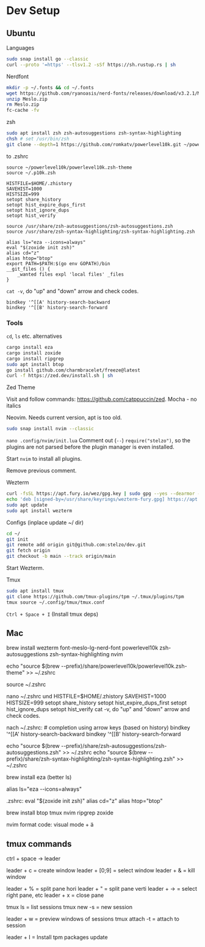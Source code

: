 # Dev Setup

## Ubuntu

Languages
```sh
sudo snap install go --classic
curl --proto '=https' --tlsv1.2 -sSf https://sh.rustup.rs | sh
```

Nerdfont
```sh
mkdir -p ~/.fonts && cd ~/.fonts
wget https://github.com/ryanoasis/nerd-fonts/releases/download/v3.2.1/Meslo.zip
unzip Meslo.zip
rm Meslo.zip
fc-cache -fv
```
zsh
```sh
sudo apt install zsh zsh-autosuggestions zsh-syntax-highlighting
chsh # set /usr/bin/zsh
git clone --depth=1 https://github.com/romkatv/powerlevel10k.git ~/powerlevel10k
```

to .zshrc
```
source ~/powerlevel10k/powerlevel10k.zsh-theme
source ~/.p10k.zsh

HISTFILE=$HOME/.zhistory
SAVEHIST=1000
HISTSIZE=999
setopt share_history
setopt hist_expire_dups_first
setopt hist_ignore_dups
setopt hist_verify

source /usr/share/zsh-autosuggestions/zsh-autosuggestions.zsh
source /usr/share/zsh-syntax-highlighting/zsh-syntax-highlighting.zsh

alias ls="eza --icons=always"
eval "$(zoxide init zsh)"
alias cd="z"
alias htop="btop"
export PATH=$PATH:$(go env GOPATH)/bin
__git_files () { 
    _wanted files expl 'local files' _files     
}
```
`cat -v`, do "up" and "down" arrow and check codes.
```
bindkey '^[[A' history-search-backward
bindkey '^[[B' history-search-forward
```

### Tools

`cd`, `ls` etc. alternatives
```sh
cargo install eza
cargo install zoxide
cargo install ripgrep
sudo apt install btop
go install github.com/charmbracelet/freeze@latest
curl -f https://zed.dev/install.sh | sh
```

Zed Theme

Visit and follow commands: https://github.com/catppuccin/zed. Mocha - no italics

Neovim. Needs current version, apt is too old.
```sh
sudo snap install nvim --classic
```

`nano .config/nvim/init.lua` Comment out (`--`) `require("stelzo")`, so the plugins are not parsed before the plugin manager is even installed.

Start `nvim` to install all plugins.

Remove previous comment.

Wezterm
```sh
curl -fsSL https://apt.fury.io/wez/gpg.key | sudo gpg --yes --dearmor -o /usr/share/keyrings/wezterm-fury.gpg
echo 'deb [signed-by=/usr/share/keyrings/wezterm-fury.gpg] https://apt.fury.io/wez/ * *' | sudo tee /etc/apt/sources.list.d/wezterm.list
sudo apt update
sudo apt install wezterm
```

Configs (inplace update ~/ dir)
```sh
cd ~/
git init
git remote add origin git@github.com:stelzo/dev.git
git fetch origin
git checkout -b main --track origin/main
```

Start Wezterm.

Tmux 
```sh
sudo apt install tmux
git clone https://github.com/tmux-plugins/tpm ~/.tmux/plugins/tpm
tmux source ~/.config/tmux/tmux.conf
```
`Ctrl + Space + I` (Install tmux deps)

## Mac
brew install wezterm font-meslo-lg-nerd-font powerlevel10k zsh-autosuggestions zsh-syntax-highlighting nvim

echo "source $(brew --prefix)/share/powerlevel10k/powerlevel10k.zsh-theme" >> ~/.zshrc

source ~/.zshrc

nano ~/.zshrc und 
	HISTFILE=$HOME/.zhistory
	SAVEHIST=1000
	HISTSIZE=999
	setopt share_history
	setopt hist_expire_dups_first
	setopt hist_ignore_dups
	setopt hist_verify
cat -v, do "up" and "down" arrow and check codes.

nach ~/.zshrc:
	# completion using arrow keys (based on history)
	bindkey '^[[A' history-search-backward
	bindkey '^[[B' history-search-forward
 
echo "source $(brew --prefix)/share/zsh-autosuggestions/zsh-autosuggestions.zsh" >> ~/.zshrc
echo "source $(brew --prefix)/share/zsh-syntax-highlighting/zsh-syntax-highlighting.zsh" >> ~/.zshrc

brew install eza (better ls)

alias ls="eza --icons=always"

.zshrc:
eval "$(zoxide init zsh)"
alias cd="z"
alias htop="btop"

brew install btop tmux nvim ripgrep zoxide


nvim format code: visual mode + ä

## tmux commands
ctrl + space -> leader

leader + c = create window
leader + [0;9] = select window
leader + & = kill window

leader + % = split pane hori
leader + " = split pane verti
leader + -> = select right pane, etc
leader + x = close pane

tmux ls = list sessions
tmux new -s <name> = new session

leader + w = preview windows of sessions
tmux attach -t <name> = attach to session

leader + I = Install tpm packages update
